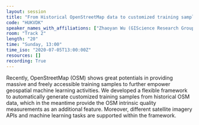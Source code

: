 ```yaml
---
layout: session
title: "From Historical OpenStreetMap data to customized training samples for geospatial machine learning"
code: "HUKVDK"
speaker_names_with_affiliations: ["Zhaoyan Wu (GIScience Research Group, Heidelberg University, Heidelberg, Germany and School of Remote Sensing and Information Engineering, Wuhan University, Wuhan, China)", "Hao Li (GIScience Research Group, Heidelberg University, Heidelberg, Germany)", "Alexander Zipf (GIScience Research Group, Heidelberg University, Heidelberg, Germany)"]
room: "Track 2"
length: "20"
time: "Sunday, 13:00"
time_iso: "2020-07-05T13:00:00Z"
resources: []
recording: True
---
```

Recently, OpenStreetMap (OSM) shows great potentials in providing massive and freely accessible training samples to further empower geospatial machine learning activities. We developed a flexible framework to automatically generate customized training samples from historical OSM data, which in the meantime provide the OSM intrinsic quality measurements as an additional feature. Moreover, different satellite imagery APIs and machine learning tasks are supported within the framework.
